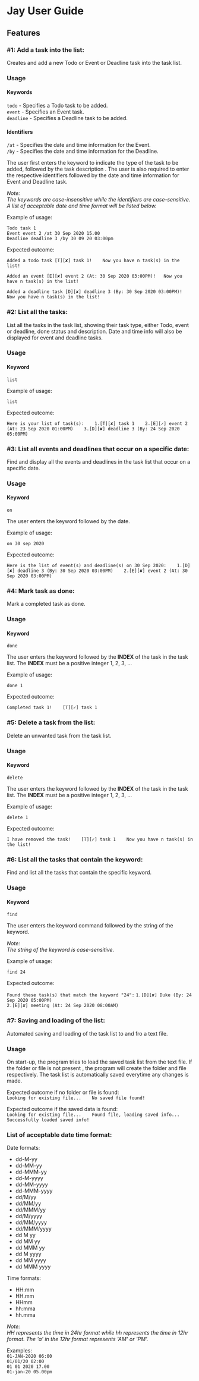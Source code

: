 # Jay User Guide

## Features 

### \#1: Add a task into the list:
Creates and add a new Todo or Event or Deadline task into the task list.

### Usage

#### Keywords
`todo` - Specifies a Todo task to be added.<br/>
`event` - Specifies an Event task.<br/>
`deadline` - Specifies a Deadline task to be added.

#### Identifiers
`/at` - Specifies the date and time information for the Event.<br/>
`/by` - Specifies the date and time information for the Deadline.

The user first enters the keyword to indicate the type of the task to be added, followed by the task description
. The user is also required to enter the respective identifiers followed by the date and time information for Event and
 Deadline task.

*Note:*<br/>
*The keywords are case-insensitive while the identifiers are case-sensitive. A list of acceptable date and time
 format will be listed below.*

Example of usage: 

`Todo task 1`  
`Event event 2 /at 30 Sep 2020 15.00`  
`Deadline deadline 3 /by 30 09 20 03:00pm`

Expected outcome:

`Added a todo task [T][✘] task 1!   
Now you have n task(s) in the list!`

`Added an event [E][✘] event 2 (At: 30 Sep 2020 03:00PM)!  
Now you have n task(s) in the list!`

`Added a deadline task [D][✘] deadline 3 (By: 30 Sep 2020 03:00PM)!   
Now you have n task(s) in the list!`

### \#2: List all the tasks:
List all the tasks in the task list, showing their task type, either Todo, event or deadline, done status and
 description. Date and time info will also be displayed for event and deadline tasks. 

### Usage

#### Keyword
`list`

Example of usage:

`list`

Expected outcome:

`Here is your list of task(s):   
1.[T][✘] task 1   
2.[E][✓] event 2 (At: 23 Sep 2020 01:00PM)   
3.[D][✘] deadline 3 (By: 24 Sep 2020 05:00PM)`

### \#3: List all events and deadlines that occur on a specific date:
Find and display all the events and deadlines in the task list that occur on a specific date.

### Usage

#### Keyword
`on`

The user enters the keyword followed by the date.

Example of usage:

`on 30 sep 2020`

Expected outcome:

`Here is the list of event(s) and deadline(s) on 30 Sep 2020:   
1.[D][✘] deadline 3 (By: 30 Sep 2020 03:00PM)   
2.[E][✘] event 2 (At: 30 Sep 2020 03:00PM)`

### \#4: Mark task as done:
Mark a completed task as done.

### Usage

#### Keyword
`done`

The user enters the keyword followed by the <b>INDEX</b> of the task in the task list.  The <b>INDEX</b> must be a
 positive integer 1, 2, 3, … 

Example of usage:

`done 1`

Expected outcome:

`Completed task 1!   
[T][✓] task 1`

### \#5: Delete a task from the list:
Delete an unwanted task from the task list.

### Usage

#### Keyword
`delete`

The user enters the keyword followed by the <b>INDEX</b> of the task in the task list.  The <b>INDEX</b> must be a
 positive integer 1, 2, 3, … 

Example of usage:

`delete 1`

Expected outcome:

`I have removed the task!   
[T][✓] task 1   
Now you have n task(s) in the list!`

### \#6: List all the tasks that contain the keyword:
Find and list all the tasks that contain the specific keyword.

### Usage

#### Keyword
`find`

The user enters the keyword command followed by the string of the keyword.

*Note:*<br/>
*The string of the keyword is case-sensitive.*

Example of usage:

`find 24`

Expected outcome:

`Found these task(s) that match the keyword "24":`
`1.[D][✘] Duke (By: 24 Sep 2020 05:00PM)` <br/>
`2.[E][✘] meeting (At: 24 Sep 2020 08:00AM)`

### \#7: Saving and loading of the list:
Automated saving and loading of the task list to and fro a text file.

### Usage

On start-up, the program tries to load the saved task list from the text file. If the folder or file is not present
, the program will create the folder and file respectively. The task list is automatically saved everytime any
 changes is made.

Expected outcome if no folder or file is found: <br/>
`Looking for existing file...   
No saved file found!`

Expected outcome if the saved data is found: <br/>
`Looking for existing file...   
Found file, loading saved info...   
Successfully loaded saved info!`

### List of acceptable date time format:
Date formats: 
* dd-M-yy
* dd-MM-yy
* dd-MMM-yy
* dd-M-yyyy
* dd-MM-yyyy
* dd-MMM-yyyy
* dd/M/yy
* dd/MM/yy
* dd/MMM/yy
* dd/M/yyyy
* dd/MM/yyyy
* dd/MMM/yyyy
* dd M yy
* dd MM yy
* dd MMM yy
* dd M yyyy
* dd MM yyyy
* dd MMM yyyy

Time formats:
* HH:mm
* HH.mm
* HHmm
* hh:mma
* hh.mma

*Note:*<br/>
*HH represents the time in 24hr format while hh represents the time in 12hr format. The 'a' in the 12hr format
 represents 'AM' or 'PM'.*

Examples:<br/>
`01-JAN-2020 06:00`<br/>
`01/01/20 02:00`<br/>
`01 01 2020 17.00`<br/>
`01-jan-20 05.00pm`